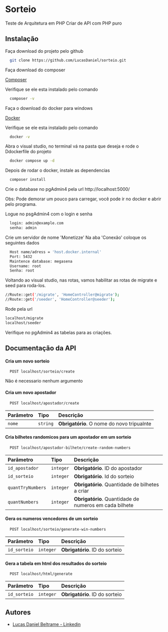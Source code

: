 
# Sorteio

Teste de Arquitetura em PHP
Criar de API com PHP puro

## Instalação

Faça download do projeto pelo github

```bash
  git clone https://github.com/LucasDaniel/sorteio.git
```

Faça download do composer

[Composer](https://getcomposer.org/download/)

Verifique se ele esta instalado pelo comando
```bash
  composer -v
```

Faça o download do docker para windows
    
[Docker](https://www.docker.com/products/docker-desktop/)

Verifique se ele esta instalado pelo comando
```bash
  docker -v
```
Abra o visual studio, no terminal vá na pasta que deseja e rode o Ddockerfile do projeto
```bash
  docker compose up -d
```
Depois de rodar o docker, instale as dependencias
```bash
  composer install
```
Crie o database no pgAdmin4 pela url
http://localhost:5000/

Obs: Pode demorar um pouco para carregar, você pode ir no docker e abrir pelo programa.

Logue no psgAdmin4 com o login e senha
```bash
  login: admin@example.com
  senha: admin
```
Crie um servidor de nome 'Monetizze'
Na aba 'Conexão' coloque os seguintes dados
```bash
  Host name/adress = 'host.docker.internal'
  Port: 5432
  Maintence database: megasena
  Username: root
  Senha: root
```
Voltando ao visual studio, nas rotas, vamos habilitar as rotas de migrate e seed para roda-los.
```bash
//Route::get('/migrate', 'HomeController@migrate');
//Route::get('/seeder', 'HomeController@seeder');
```
Rode pela url
```bash
localhost/migrate
localhost/seeder
```
Verifique no pgAdmin4 as tabelas para as criações.

## Documentação da API

#### Cria um novo sorteio

```http
  POST localhost/sorteio/create
```
Não é necessario nenhum argumento

#### Cria um novo apostador

```http
  POST localhost/apostador/create
```

| Parâmetro   | Tipo       | Descrição                                   |
| :---------- | :--------- | :------------------------------------------ |
| `nome`      | `string` | **Obrigatório**. O nome do novo tripualnte |

#### Cria bilhetes randomicos para um apostador em um sorteio

```http
  POST localhost/apostador-bilhete/create-random-numbers
```

| Parâmetro   | Tipo       | Descrição                                   |
| :---------- | :--------- | :------------------------------------------ |
| `id_apostador`      | `integer` | **Obrigatório**. ID do apostador |
| `id_sorteio`      | `integer` | **Obrigatório**. Id do sorteio |
| `quantTryNumbers`      | `integer` | **Obrigatório**. Quantidade de bilhetes a criar |
| `quantNumbers`      | `integer` | **Obrigatório**. Quantidade de numeros em cada bilhete |

#### Gera os numeros vencedores de um sorteio

```http
  POST localhost/sorteio/generate-win-numbers
```

| Parâmetro   | Tipo       | Descrição                                   |
| :---------- | :--------- | :------------------------------------------ |
| `id_sorteio`      | `integer` | **Obrigatório**. ID do sorteio |

#### Gera a tabela em html dos resultados do sorteio

```http
  POST localhost/html/generate
```

| Parâmetro   | Tipo       | Descrição                                   |
| :---------- | :--------- | :------------------------------------------ |
| `id_sorteio`      | `integer` | **Obrigatório**. ID do sorteio |

## Autores

- [Lucas Daniel Beltrame - Linkedin](https://www.linkedin.com/in/lucas-dniel-beltrame-de-lima-rodrigues/)

